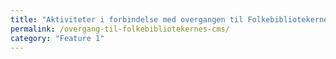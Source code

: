 ```yaml
---
title: "Aktiviteter i forbindelse med overgangen til Folkebibliotekernes CMS"
permalink: /overgang-til-folkebibliotekernes-cms/
category: "Feature 1"
---
```


